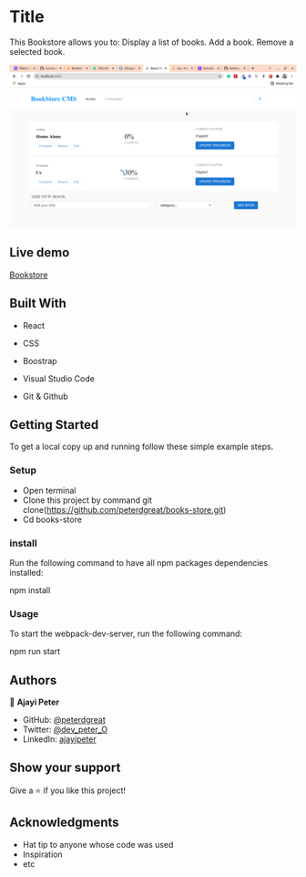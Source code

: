 # Title

This Bookstore allows you to: Display a list of books. Add a book. Remove a selected book.
  
![](BookStore.png)

## Live demo
[Bookstore](https://p-books.netlify.app)
## Built With

- React

- CSS

- Boostrap

- Visual Studio Code

- Git & Github


## Getting Started
To get a local copy up and running follow these simple example steps.

### Setup
* Open terminal
* Clone this project by command git clone(https://github.com/peterdgreat/books-store.git)
* Cd books-store

### install
Run the following command to have all npm packages dependencies installed:

npm install

### Usage

To start the webpack-dev-server, run the following command:

npm run start

## Authors

👤 **Ajayi Peter**

- GitHub: [@peterdgreat](https://github.com/peterdgreat)
- Twitter: [@dev_peter_O](https://twitter.com/dev_Peter_O)
- LinkedIn: [ajayipeter](https://www.linkedin.com/in/ajayipeter/)

## Show your support

Give a ⭐️ if you like this project!

## Acknowledgments
- Hat tip to anyone whose code was used
- Inspiration
- etc
